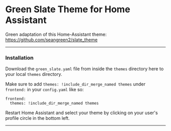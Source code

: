 # Green Slate Theme for Home Assistant
Green adaptation of this Home-Assistant theme:  https://github.com/seangreen2/slate_theme

---

### Installation

Download the `green_slate.yaml` file from inside the `themes` directory here to your local `themes` directory.

Make sure to add `themes: !include_dir_merge_named themes` under `frontend:` in your `config.yaml` like so:

```
frontend:
  themes: !include_dir_merge_named themes
```
  
Restart Home Assistant and select your theme by clicking on your user's profile circle in the bottom left.

---
